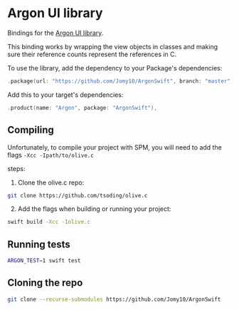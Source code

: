 # Argon UI library

Bindings for the [Argon UI library](https://github.com/jomy10/Argon).

This binding works by wrapping the view objects in classes and making sure their reference counts
represent the references in C.

To use the library, add the dependency to your Package's dependencies:
```swift
.package(url: "https://github.com/Jomy10/ArgonSwift", branch: "master"),
```

Add this to your target's dependencies:
```swift
.product(name: "Argon", package: "ArgonSwift"),
```

## Compiling

Unfortunately, to compile your project with SPM, you will need to add the flags `-Xcc -Ipath/to/olive.c`

steps:
1. Clone the olive.c repo:
```sh
git clone https://github.com/tsoding/olive.c
```
2. Add the flags when building or running your project:
```sh
swift build -Xcc -Iolive.c
```

## Running tests

```sh
ARGON_TEST=1 swift test
```

## Cloning the repo
```sh
git clone --recurse-submodules https://github.com/Jomy10/ArgonSwift
```

